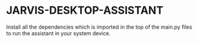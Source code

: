 # JARVIS-DESKTOP-ASSISTANT

Install all the dependencies which is imported in the top of the main.py files to run the assistant in your system device.
